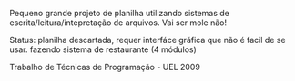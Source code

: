 Pequeno grande projeto de planilha utilizando sistemas de escrita/leitura/intepretação de arquivos. Vai ser mole não!

Status:
planilha descartada, requer interfáce gráfica que não é facil de se usar.
fazendo sistema de restaurante (4 módulos)

Trabalho de Técnicas de Programação - UEL 2009